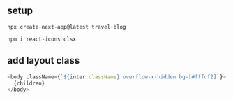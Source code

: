 ## setup

```
npx create-next-app@latest travel-blog
```

```
npm i react-icons clsx
```

## add layout class

```js
<body className={`${inter.className} overflow-x-hidden bg-[#fffcf2]`}>
  {children}
</body>
```
